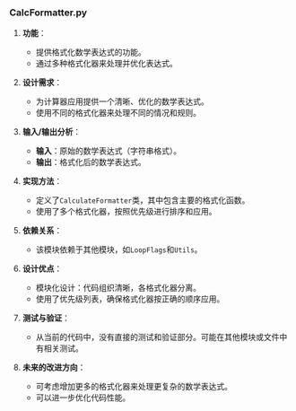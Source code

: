 ### CalcFormatter.py

1. **功能**：
   - 提供格式化数学表达式的功能。
   - 通过多种格式化器来处理并优化表达式。

2. **设计需求**：
   - 为计算器应用提供一个清晰、优化的数学表达式。
   - 使用不同的格式化器来处理不同的情况和规则。

3. **输入/输出分析**：
   - **输入**：原始的数学表达式（字符串格式）。
   - **输出**：格式化后的数学表达式。

4. **实现方法**：
   - 定义了`CalculateFormatter`类，其中包含主要的格式化函数。
   - 使用了多个格式化器，按照优先级进行排序和应用。

5. **依赖关系**：
   - 该模块依赖于其他模块，如`LoopFlags`和`Utils`。

6. **设计优点**：
   - 模块化设计：代码组织清晰，各格式化器分离。
   - 使用了优先级列表，确保格式化器按正确的顺序应用。

7. **测试与验证**：
   - 从当前的代码中，没有直接的测试和验证部分。可能在其他模块或文件中有相关测试。

8. **未来的改进方向**：
   - 可考虑增加更多的格式化器来处理更复杂的数学表达式。
   - 可以进一步优化代码性能。